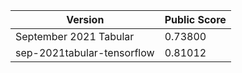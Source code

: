 | Version  | Public Score |
| ------------- | ------------- |
| September 2021 Tabular  |0.73800  |
| sep-2021tabular-tensorflow | 0.81012 |

